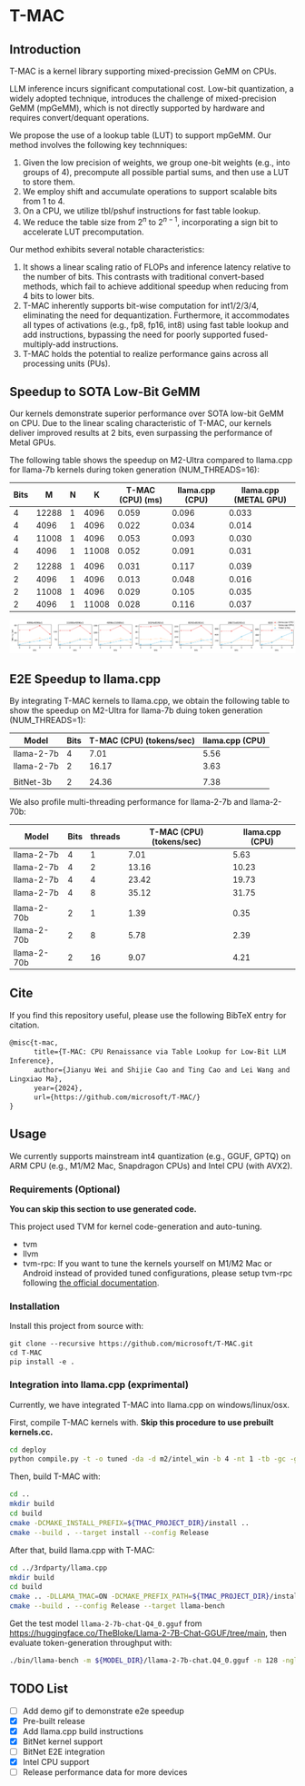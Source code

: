 # T-MAC

## Introduction

T-MAC is a kernel library supporting mixed-precission GeMM on CPUs.

LLM inference incurs significant computational cost. Low-bit quantization, a widely adopted technique, introduces the challenge of mixed-precision GeMM (mpGeMM), which is not directly supported by hardware and requires convert/dequant operations.

We propose the use of a lookup table (LUT) to support mpGeMM. Our method involves the following key technniques:

1. Given the low precision of weights, we group one-bit weights (e.g., into groups of 4), precompute all possible partial sums, and then use a LUT to store them.
2. We employ shift and accumulate operations to support scalable bits from 1 to 4.
3. On a CPU, we utilize tbl/pshuf instructions for fast table lookup.
4. We reduce the table size from $2^n$ to $2^{n-1}$, incorporating a sign bit to accelerate LUT precomputation.

Our method exhibits several notable characteristics:

1. It shows a linear scaling ratio of FLOPs and inference latency relative to the number of bits. This contrasts with traditional convert-based methods, which fail to achieve additional speedup when reducing from 4 bits to lower bits.
2. T-MAC inherently supports bit-wise computation for int1/2/3/4, eliminating the need for dequantization. Furthermore, it accommodates all types of activations (e.g., fp8, fp16, int8) using fast table lookup and add instructions, bypassing the need for poorly supported fused-multiply-add instructions.
3. T-MAC holds the potential to realize performance gains across all processing units (PUs).

## Speedup to SOTA Low-Bit GeMM

Our kernels demonstrate superior performance over SOTA low-bit GeMM on CPU. Due to the linear scaling characteristic of T-MAC, our kernels deliver improved results at 2 bits, even surpassing the performance of Metal GPUs.

The following table shows the speedup on M2-Ultra compared to llama.cpp for llama-7b kernels during token generation (NUM_THREADS=16):

| Bits | M     | N | K     | T-MAC (CPU) (ms) | llama.cpp (CPU) | llama.cpp (METAL GPU) |
|------|-------|---|-------|-------------|-----------------|-------------------|
| 4    | 12288 | 1 | 4096  | 0.059  | 0.096         | 0.033           |
| 4    | 4096  | 1 | 4096  | 0.022 | 0.034         | 0.014            |
| 4    | 11008 | 1 | 4096  | 0.053 | 0.093         | 0.030           |
| 4    | 4096  | 1 | 11008 | 0.052 | 0.091         | 0.031           |
|      |       |   |       |             |                 |                   |
| 2    | 12288 | 1 | 4096  | 0.031 | 0.117          | 0.039           |
| 2    | 4096  | 1 | 4096  | 0.013   | 0.048          | 0.016           |
| 2    | 11008 | 1 | 4096  | 0.029 | 0.105         | 0.035           |
| 2    | 4096  | 1 | 11008 | 0.028    | 0.116         | 0.037           |

![](assets/gemm.png)

## E2E Speedup to llama.cpp

By integrating T-MAC kernels to llama.cpp, we obtain the following table to show the speedup on M2-Ultra for llama-7b duing token generation (NUM_THREADS=1):

| Model      | Bits | T-MAC (CPU) (tokens/sec) | llama.cpp (CPU) |
|------------|------|--------------------------|-----------------|
| llama-2-7b | 4    | 7.01                     | 5.56            |
| llama-2-7b | 2    | 16.17                    | 3.63            |
|            |      |                          |                 |
| BitNet-3b  | 2    | 24.36                    | 7.38            |

We also profile multi-threading performance for llama-2-7b and llama-2-70b:

| Model       | Bits | threads | T-MAC (CPU) (tokens/sec) | llama.cpp (CPU) |
|-------------|------|---------|--------------------------|-----------------|
| llama-2-7b  | 4 | 1 | 7.01  | 5.63  |
| llama-2-7b  | 4 | 2 | 13.16 | 10.23 |
| llama-2-7b  | 4 | 4 | 23.42 | 19.73 |
| llama-2-7b  | 4 | 8 | 35.12 | 31.75 |
|             |   |   |       |       |
| llama-2-70b | 2 | 1  | 1.39	| 0.35 |
| llama-2-70b | 2 | 8  | 5.78	| 2.39 |
| llama-2-70b | 2 | 16 | 9.07	| 4.21 |

## Cite
If you find this repository useful, please use the following BibTeX entry for citation.
```
@misc{t-mac,
      title={T-MAC: CPU Renaissance via Table Lookup for Low-Bit LLM Inference}, 
      author={Jianyu Wei and Shijie Cao and Ting Cao and Lei Wang and Lingxiao Ma},
      year={2024},
      url={https://github.com/microsoft/T-MAC/}
}
```

## Usage

We currently supports mainstream int4 quantization (e.g., GGUF, GPTQ) on ARM CPU (e.g., M1/M2 Mac, Snapdragon CPUs) and Intel CPU (with AVX2).

### Requirements (Optional)

**You can skip this section to use generated code.**

This project used TVM for kernel code-generation and auto-tuning.

- tvm
- llvm
- tvm-rpc: If you want to tune the kernels yourself on M1/M2 Mac or Android instead of provided tuned configurations, please setup tvm-rpc following [the official documentation](https://github.com/apache/tvm/tree/main/apps/cpp_rpc).

### Installation

Install this project from source with:

```
git clone --recursive https://github.com/microsoft/T-MAC.git
cd T-MAC
pip install -e .
```

### Integration into llama.cpp (exprimental)

Currently, we have integrated T-MAC into llama.cpp on windows/linux/osx.

First, compile T-MAC kernels with. **Skip this procedure to use prebuilt kernels.cc.**

```bash
cd deploy
python compile.py -t -o tuned -da -d m2/intel_win -b 4 -nt 1 -tb -gc -gs 32 -ags 32
```

Then, build T-MAC with:

```bash
cd ..
mkdir build
cd build
cmake -DCMAKE_INSTALL_PREFIX=${TMAC_PROJECT_DIR}/install ..
cmake --build . --target install --config Release
```

After that, build llama.cpp with T-MAC:

```bash
cd ../3rdparty/llama.cpp
mkdir build
cd build
cmake .. -DLLAMA_TMAC=ON -DCMAKE_PREFIX_PATH=${TMAC_PROJECT_DIR}/install/lib/cmake/t-mac -DCMAKE_BUILD_TYPE=Release -DLLAMA_TMAC_TVM_THREADPOOL=OFF
cmake --build . --config Release --target llama-bench
```

Get the test model `llama-2-7b-chat-Q4_0.gguf` from https://huggingface.co/TheBloke/Llama-2-7B-Chat-GGUF/tree/main, then evaluate token-generation throughput with:

```bash
./bin/llama-bench -m ${MODEL_DIR}/llama-2-7b-chat.Q4_0.gguf -n 128 -ngl 0 -b 1 -t 1 -p 0
```

## TODO List

- [ ] Add demo gif to demonstrate e2e speedup
- [x] Pre-built release
- [x] Add llama.cpp build instructions
- [x] BitNet kernel support
- [ ] BitNet E2E integration
- [x] Intel CPU support
- [ ] Release performance data for more devices
